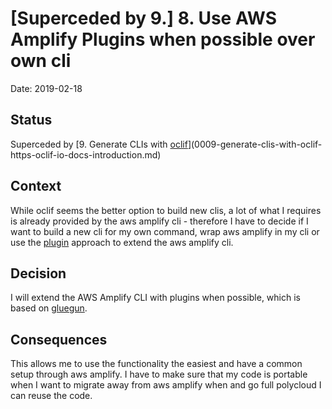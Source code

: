 # [Superceded by 9.] 8. Use AWS Amplify Plugins when possible over own cli

Date: 2019-02-18

## Status

Superceded by [9. Generate CLIs with [oclif](https://oclif.io/docs/introduction)](0009-generate-clis-with-oclif-https-oclif-io-docs-introduction.md)

## Context

While oclif seems the better option to build new clis, a lot of what I requires is already provided by the aws amplify cli - therefore I have to decide if I want to build a new cli for my own command, wrap aws amplify in my cli or use the [plugin](https://aws-amplify.github.io/docs/cli/plugins?sdk=js) approach to extend the aws amplify cli.

## Decision

I will extend the AWS Amplify CLI with plugins when possible, which is based on [gluegun](https://github.com/infinitered/gluegun).

## Consequences

This allows me to use the functionality the easiest and have a common setup through aws amplify. I have to make sure that my code is portable when I want to migrate away from aws amplify when and go full polycloud I can reuse the code.
